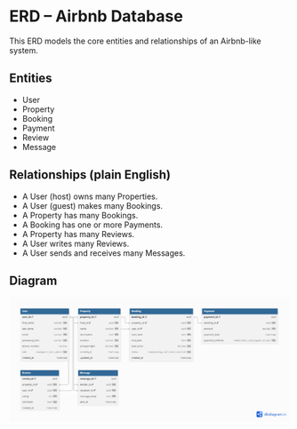 # ERD – Airbnb Database

This ERD models the core entities and relationships of an Airbnb-like system.

## Entities
- User
- Property
- Booking
- Payment
- Review
- Message

## Relationships (plain English)
- A User (host) owns many Properties.
- A User (guest) makes many Bookings.
- A Property has many Bookings.
- A Booking has one or more Payments.
- A Property has many Reviews.
- A User writes many Reviews.
- A User sends and receives many Messages.

## Diagram
![ERD](./airbnb_erd.png)
